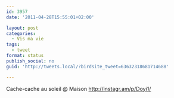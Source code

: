 ```yaml
---
id: 3957
date: '2011-04-28T15:55:01+02:00'

layout: post
categories:
  - Vis ma vie
tags:
  - tweet
format: status
publish_social: no
guid: 'http://tweets.local/?birdsite_tweet=63632318681714688'

---
```


Cache-cache au soleil @ Maison http://instagr.am/p/Doyi1/